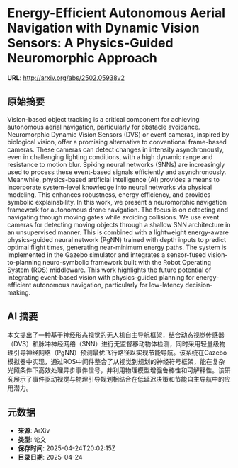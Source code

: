 # Energy-Efficient Autonomous Aerial Navigation with Dynamic Vision Sensors: A Physics-Guided Neuromorphic Approach

**URL**: http://arxiv.org/abs/2502.05938v2

## 原始摘要

Vision-based object tracking is a critical component for achieving autonomous
aerial navigation, particularly for obstacle avoidance. Neuromorphic Dynamic
Vision Sensors (DVS) or event cameras, inspired by biological vision, offer a
promising alternative to conventional frame-based cameras. These cameras can
detect changes in intensity asynchronously, even in challenging lighting
conditions, with a high dynamic range and resistance to motion blur. Spiking
neural networks (SNNs) are increasingly used to process these event-based
signals efficiently and asynchronously. Meanwhile, physics-based artificial
intelligence (AI) provides a means to incorporate system-level knowledge into
neural networks via physical modeling. This enhances robustness, energy
efficiency, and provides symbolic explainability. In this work, we present a
neuromorphic navigation framework for autonomous drone navigation. The focus is
on detecting and navigating through moving gates while avoiding collisions. We
use event cameras for detecting moving objects through a shallow SNN
architecture in an unsupervised manner. This is combined with a lightweight
energy-aware physics-guided neural network (PgNN) trained with depth inputs to
predict optimal flight times, generating near-minimum energy paths. The system
is implemented in the Gazebo simulator and integrates a sensor-fused
vision-to-planning neuro-symbolic framework built with the Robot Operating
System (ROS) middleware. This work highlights the future potential of
integrating event-based vision with physics-guided planning for
energy-efficient autonomous navigation, particularly for low-latency
decision-making.


## AI 摘要

本文提出了一种基于神经形态视觉的无人机自主导航框架，结合动态视觉传感器（DVS）和脉冲神经网络（SNN）进行无监督移动物体检测，同时采用轻量级物理引导神经网络（PgNN）预测最优飞行路径以实现节能导航。该系统在Gazebo模拟器中实现，通过ROS中间件整合了从视觉到规划的神经符号框架，能在复杂光照条件下高效处理异步事件信号，并利用物理模型增强鲁棒性和可解释性。该研究展示了事件驱动视觉与物理引导规划相结合在低延迟决策和节能自主导航中的应用潜力。

## 元数据

- **来源**: ArXiv
- **类型**: 论文
- **保存时间**: 2025-04-24T20:02:15Z
- **目录日期**: 2025-04-24
